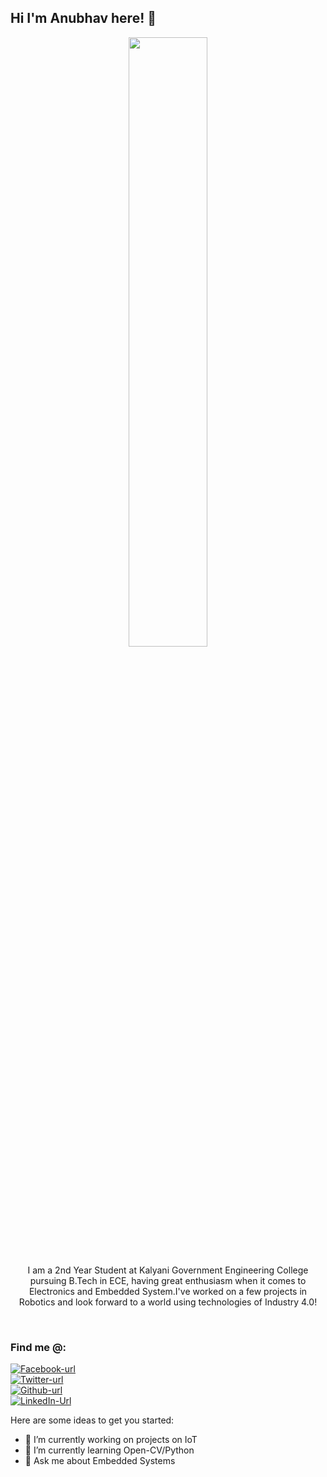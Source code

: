 ## Hi I'm Anubhav here! 👋
<p align="center"><kbd><img src="https://user-images.githubusercontent.com/56502015/181429562-3d830733-7d6a-4fd2-b0b9-bb00ed9d6845.png" width=50% /></kbd></p>
<p align="center">I am a 2nd Year Student at Kalyani Government Engineering College pursuing B.Tech in ECE, having great enthusiasm when it comes to Electronics and Embedded System.I've worked on a few projects in Robotics and look forward to a world using technologies of Industry 4.0!</p>
<br/>
<!--
**anubhav666/anubhav666** is a ✨ _special_ ✨ repository because its `README.md` (this file) appears on your GitHub profile.
-->

### Find me @:
<a href="https://www.facebook.com/anubhav.dutta.792"><img src="https://img.shields.io/twitter/url?color=blue&label=Facebook&logo=Facebook&logoColor=Blue&style=for-the-badge&url=https%3A%2F%2Fwww.facebook.com%2Fanubhav.dutta.792" alt="Facebook-url"></a></br>
<a href="https://twitter.com/AnubhavDutta6"><img src="https://img.shields.io/twitter/url?label=twitter&logo=twitter&logoColor=9cf&style=for-the-badge&url=https%3A%2F%2Ftwitter.com%2FAnubhavDutta6" alt="Twitter-url"></a></br>
<a href="https://github.com/anubhav666"><img src="https://img.shields.io/twitter/url?color=lightblue&label=github&logo=github&logoColor=white&style=for-the-badge&url=https%3A%2F%2Fgithub.com%2Fanubhav666" alt="Github-url"></a></br>
<a href="https://www.linkedin.com/in/anubhav-dutta-408368191/"><img src="https://img.shields.io/twitter/url?color=lightblue&label=LinkedIn&logo=LinkedIn&logoColor=lightblue&style=for-the-badge&url=https%3A%2F%2Fwww.linkedin.com%2Fin%2Fanubhav-dutta-408368191%2F" alt="LinkedIn-Url"></a></br>

Here are some ideas to get you started:

- 🔭 I’m currently working on projects on IoT 
- 🌱 I’m currently learning Open-CV/Python
- 💬 Ask me about Embedded Systems

